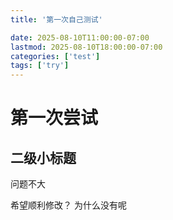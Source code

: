 ```yaml
---
title: '第一次自己测试'

date: 2025-08-10T11:00:00-07:00
lastmod: 2025-08-10T18:00:00-07:00
categories: ['test']
tags: ['try']
---
```

# 第一次尝试

## 二级小标题
问题不大

希望顺利修改？
为什么没有呢